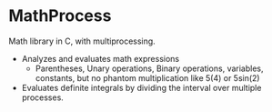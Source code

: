 # MathProcess
Math library in C, with multiprocessing.

* Analyzes and evaluates math expressions
    * Parentheses, Unary operations, Binary operations, variables, constants, but no phantom multiplication like 5(4) or 5sin(2)
* Evaluates definite integrals by dividing the interval over multiple processes.